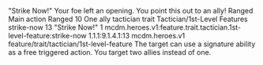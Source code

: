 <ability>
  <name>&quot;Strike Now!&quot;</name>
  <flavor>Your foe left an opening. You point this out to an ally!</flavor>
  <keywords>
    <keyword>Ranged</keyword>
  </keywords>
  <type>Main action</type>
  <distance>Ranged 10</distance>
  <target>One ally</target>
  <metadata>
    <class>tactician</class>
    <feature_type>trait</feature_type>
    <file_dpath>Tactician/1st-Level Features</file_dpath>
    <item_id>strike-now</item_id>
    <item_index>13</item_index>
    <item_name>&quot;Strike Now!&quot;</item_name>
    <level>1</level>
    <scc>mcdm.heroes.v1:feature.trait.tactician.1st-level-feature:strike-now</scc>
    <scdc>1.1.1:9.1.4.1:13</scdc>
    <source>mcdm.heroes.v1</source>
    <type>feature/trait/tactician/1st-level-feature</type>
  </metadata>
  <effects>
    <effect type="mundane">The target can use a signature ability as a free triggered action.</effect>
    <effect type="mundane" cost="Spend 5 Focus">You target two allies instead of one.</effect>
  </effects>
</ability>
